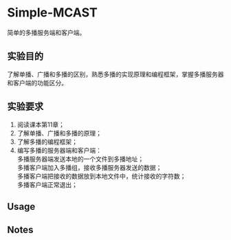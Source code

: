 # Simple-MCAST

简单的多播服务端和客户端。

## 实验目的

了解单播、广播和多播的区别，熟悉多播的实现原理和编程框架，掌握多播服务器和客户端的功能区分。

## 实验要求

1. 阅读课本第11章；
2. 了解单播、广播和多播的原理；
3. 了解多播的编程框架；
4. 编写多播的服务器端和客户端：  
  多播服务器端发送本地的一个文件到多播地址；  
  多播客户端加入多播组，接收多播服务器发送的数据；  
  多播客户端把接收的数据放到本地文件中，统计接收的字符数；  
  多播客户端正常退出；

## Usage

## Notes
